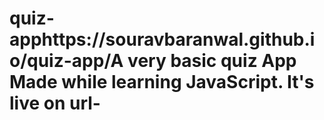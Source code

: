 # quiz-apphttps://souravbaranwal.github.io/quiz-app/A very basic quiz App Made while learning JavaScript. It's live on url- 
